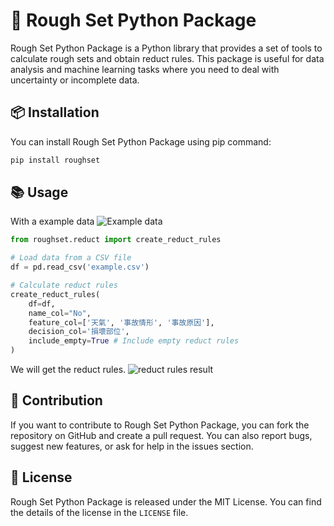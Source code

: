 # 🐍 Rough Set Python Package

Rough Set Python Package is a Python library that provides a set of tools to calculate rough sets and obtain reduct rules. This package is useful for data analysis and machine learning tasks where you need to deal with uncertainty or incomplete data.

## 📦 Installation
You can install Rough Set Python Package using pip command:

```bash
pip install roughset
```

## 📚 Usage
With a example data
![Example data](https://i.imgur.com/AHzxjiu.png)

```python
from roughset.reduct import create_reduct_rules

# Load data from a CSV file
df = pd.read_csv('example.csv')

# Calculate reduct rules
create_reduct_rules(
    df=df,
    name_col="No",
    feature_col=['天氣', '事故情形', '事故原因'],
    decision_col='損壞部位',
    include_empty=True # Include empty reduct rules
)
```
We will get the reduct rules.
![reduct rules result](https://i.imgur.com/wyG1wUr.png)

## 🤝 Contribution
If you want to contribute to Rough Set Python Package, you can fork the repository on GitHub and create a pull request. You can also report bugs, suggest new features, or ask for help in the issues section.

## 📜 License

Rough Set Python Package is released under the MIT License. You can find the details of the license in the `LICENSE` file.